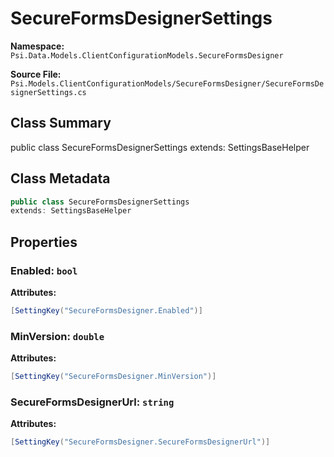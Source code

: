 # SecureFormsDesignerSettings

**Namespace:** `Psi.Data.Models.ClientConfigurationModels.SecureFormsDesigner`

**Source File:** `Psi.Models.ClientConfigurationModels/SecureFormsDesigner/SecureFormsDesignerSettings.cs`

## Class Summary

public class SecureFormsDesignerSettings
extends: SettingsBaseHelper

## Class Metadata

```typescript
public class SecureFormsDesignerSettings
extends: SettingsBaseHelper
```

## Properties

### Enabled: `bool`

**Attributes:**
```csharp
[SettingKey("SecureFormsDesigner.Enabled")]
```

### MinVersion: `double`

**Attributes:**
```csharp
[SettingKey("SecureFormsDesigner.MinVersion")]
```

### SecureFormsDesignerUrl: `string`

**Attributes:**
```csharp
[SettingKey("SecureFormsDesigner.SecureFormsDesignerUrl")]
```
